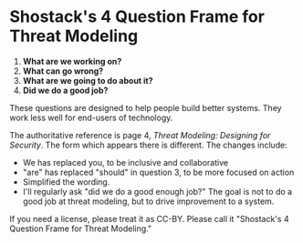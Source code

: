 # Shostack's 4 Question Frame for Threat Modeling 


1. **What are we working on?**
2. **What can go wrong?**
3. **What are we going to do about it?**
4. **Did we do a good job?**

These questions are designed to help people build better systems. They work less well for end-users of technology.

The authoritative reference is page 4, *Threat Modeling: Designing for Security*.  The form which appears there is different. The changes include:
* We has replaced you, to be inclusive and collaborative
* "are" has replaced "should" in question 3, to be more focused on action
* Simplified the wording.
* I'll regularly ask "did we do a good enough job?" The goal is not to do a good job at threat modeling, but to drive improvement to a system.



If you need a license, please treat it as CC-BY. Please call it "Shostack's 4 Question Frame for Threat Modeling." 
